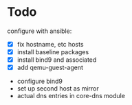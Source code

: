 # Todo

configure with ansible:

* [x] fix hostname, etc hosts
* [x] install baseline packages
* [x] install bind9 and associated
* [x] add qemu-guest-agent
* configure bind9
* set up second host as mirror
* actual dns entries in core-dns module
